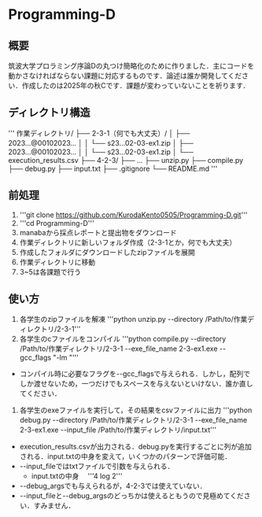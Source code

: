 # Programming-D

## 概要
筑波大学プロラミング序論Dの丸つけ簡略化のために作りました．主にコードを動かさなければならない課題に対応するものです．論述は誰か開発してください．作成したのは2025年の秋Cです．課題が変わっていないことを祈ります．

## ディレクトリ構造
'''
作業ディレクトリ/
├── 2-3-1（何でも大丈夫）/
│   ├──　2023...@00102023...
│   │    └── s23...02-03-ex1.zip
│   ├──　2023...@00102023...
│   │    └── s23...02-03-ex1.zip
│   └── execution_results.csv
├── 4-2-3/
├── ...
├── unzip.py
├── compile.py
├── debug.py
├── input.txt 
├── .gitignore
└── README.md
'''

## 前処理
1. '''git clone https://github.com/KurodaKento0505/Programming-D.git'''
1. '''cd Programming-D'''
1. manabaから採点レポートと提出物をダウンロード
1. 作業ディレクトリに新しいフォルダ作成（2-3-1とか，何でも大丈夫）
1. 作成したフォルダにダウンロードしたzipファイルを展開
1. 作業ディレクトリに移動
1. 3~5は各課題で行う

## 使い方
1. 各学生のzipファイルを解凍
'''python unzip.py --directory /Path/to/作業ディレクトリ/2-3-1'''
1. 各学生のcファイルをコンパイル
'''python compile.py --directory /Path/to/作業ディレクトリ/2-3-1 --exe_file_name 2-3-ex1.exe --gcc_flags "-lm "'''
* コンパイル時に必要なフラグを--gcc_flagsで与えられる．しかし，配列でしか渡せないため，一つだけでもスペースを与えないといけない．誰か直してください．
1. 各学生のexeファイルを実行して，その結果をcsvファイルに出力
'''python debug.py --directory /Path/to/作業ディレクトリ/2-3-1 --exe_file_name 2-3-ex1.exe --input_file /Path/to/作業ディレクトリ/input.txt'''
* execution_results.csvが出力される．debug.pyを実行するごとに列が追加される．input.txtの中身を変えて，いくつかのパターンで評価可能．
* --input_fileではtxtファイルで引数を与えられる．
  * input.txtの中身
  　'''4
    log
    2'''
* --debug_argsでも与えられるが，4-2-3では使えていない．
* --input_fileと--debug_argsのどっちかは使えるともうので見極めてください．すみません．
